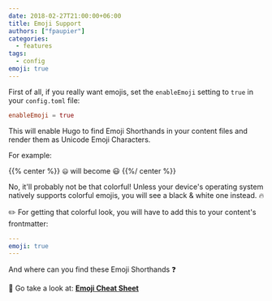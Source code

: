 ```yaml
---
date: 2018-02-27T21:00:00+06:00
title: Emoji Support
authors: ["fpaupier"]
categories:
  - features
tags:
  - config
emoji: true
---
```

First of all, if you really want emojis, set the `enableEmoji` setting to `true` in your `config.toml` file:

```toml
enableEmoji = true
```

This will enable Hugo to find Emoji Shorthands in your content files and render them as Unicode Emoji Characters.

For example:

{{% center %}}
<code>:smiley:</code> will become 😃
{{%/ center %}}

No, it'll probably not be that colorful! Unless your device's operating system natively supports colorful emojis, you will see a black & white one instead. :fire:

:pencil2: For getting that colorful look, you will have to add this to your content's frontmatter:

```yaml
---
emoji: true
---
```

And where can you find these Emoji Shorthands :question:

:tada: Go take a look at: **[Emoji Cheat Sheet](http://www.emoji-cheat-sheet.com/)**
